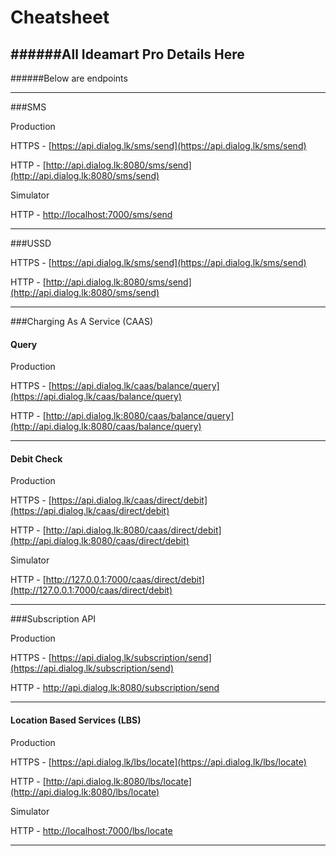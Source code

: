 Cheatsheet
==========

######All Ideamart Pro Details Here
----

######Below are endpoints

----
###SMS

Production

HTTPS - [https://api.dialog.lk/sms/send](https://api.dialog.lk/sms/send)

HTTP  - [http://api.dialog.lk:8080/sms/send](http://api.dialog.lk:8080/sms/send)


Simulator

HTTP  - [http://localhost:7000/sms/send](http://localhost:7000/sms/send)

----

###USSD


HTTPS - [https://api.dialog.lk/sms/send](https://api.dialog.lk/sms/send)

HTTP - [http://api.dialog.lk:8080/sms/send](http://api.dialog.lk:8080/sms/send)

----

###Charging As A Service  (CAAS)

#### Query

Production

HTTPS - [https://api.dialog.lk/caas/balance/query](https://api.dialog.lk/caas/balance/query)

HTTP - [http://api.dialog.lk:8080/caas/balance/query](http://api.dialog.lk:8080/caas/balance/query)

----
#### Debit Check

Production

HTTPS - [https://api.dialog.lk/caas/direct/debit](https://api.dialog.lk/caas/direct/debit)

HTTP - [http://api.dialog.lk:8080/caas/direct/debit](http://api.dialog.lk:8080/caas/direct/debit)


Simulator

HTTP - [http://127.0.0.1:7000/caas/direct/debit](http://127.0.0.1:7000/caas/direct/debit)

-----
###Subscription API

Production

HTTPS - [https://api.dialog.lk/subscription/send](https://api.dialog.lk/subscription/send)

HTTP - [http://api.dialog.lk:8080/subscription/send ](http://api.dialog.lk:8080/subscription/send)


----
#### Location Based Services (LBS)

Production

HTTPS - [https://api.dialog.lk/lbs/locate](https://api.dialog.lk/lbs/locate)

HTTP - [http://api.dialog.lk:8080/lbs/locate](http://api.dialog.lk:8080/lbs/locate)


Simulator

HTTP - [http://localhost:7000/lbs/locate](http://localhost:7000/lbs/locate)

----



